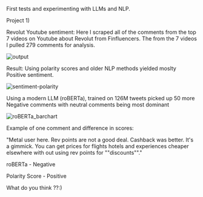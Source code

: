 First tests and experimenting with LLMs and NLP.

Project 1) 

Revolut Youtube sentiment: Here I scraped all of the comments from the top 7 videos on Youtube about Revolut from Finfluencers. 
The from the 7 videos I pulled 279 comments for analysis.

![output](https://github.com/user-attachments/assets/061c0a32-7d93-4636-b389-59fe7e27ecf8)

Result: 
Using polarity scores and older NLP methods yielded moslty Positive sentiment. 

![sentiment-polarity](https://github.com/user-attachments/assets/9f730222-2eda-4300-aae5-1aba7eb1e0db)


Using a modern LLM (roBERTa), trained on 126M tweets picked up 50 more Negative comments with neutral comments being most dominant

![roBERTa_barchart](https://github.com/user-attachments/assets/c4ba2b91-c5a7-4673-b65a-224eae4d628f)

Example of one comment and difference in scores: 

"Metal user here. Rev points are not a good deal. Cashback was better. It's a gimmick.
You can get prices for flights hotels and experiences cheaper elsewhere with out using rev points for ""discounts""."

roBERTa - Negative

Polarity Score - Positive

What do you think ??:)
